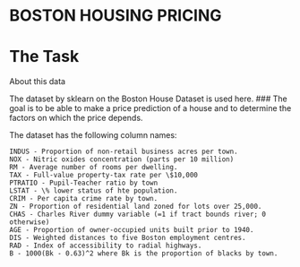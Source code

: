 # BOSTON HOUSING PRICING

# The Task
About this data

The dataset by sklearn on the Boston House Dataset is used here. ### The goal is to be able to make a price prediction of a house and to determine the factors on which the price depends.

The dataset has the following column names:

    INDUS - Proportion of non-retail business acres per town.
    NOX - Nitric oxides concentration (parts per 10 million)
    RM - Average number of rooms per dwelling.
    TAX - Full-value property-tax rate per \$10,000
    PTRATIO - Pupil-Teacher ratio by town
    LSTAT - \% lower status of hte population.
    CRIM - Per capita crime rate by town.
    ZN - Proportion of residential land zoned for lots over 25,000.
    CHAS - Charles River dummy variable (=1 if tract bounds river; 0 otherwise)
    AGE - Proportion of owner-occupied units built prior to 1940.
    DIS - Weighted distances to five Boston employment centres.
    RAD - Index of accessibility to radial highways.
    B - 1000(Bk - 0.63)^2 where Bk is the proportion of blacks by town.
